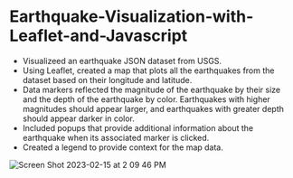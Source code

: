 # Earthquake-Visualization-with-Leaflet-and-Javascript

* Visualizeed an earthquake JSON dataset from USGS.
* Using Leaflet, created a map that plots all the earthquakes from the dataset based on their longitude and latitude.
* Data markers reflected the magnitude of the earthquake by their size and the depth of the earthquake by color. Earthquakes with higher magnitudes should appear larger, and earthquakes with greater depth should appear darker in color.
* Included popups that provide additional information about the earthquake when its associated marker is clicked.
* Created a legend to provide context for the map data.

![Screen Shot 2023-02-15 at 2 09 46 PM](https://user-images.githubusercontent.com/113545468/219133000-fdb5882e-0d0a-4007-a8f9-beac7da11e95.png)
